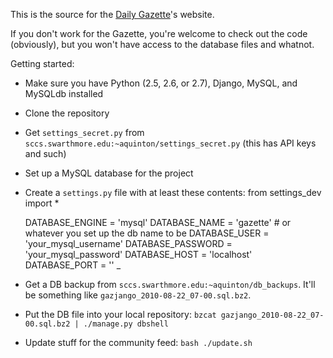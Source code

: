 This is the source for the [Daily Gazette](http://daily.swarthmore.edu)'s website.

If you don't work for the Gazette, you're welcome to check out the code (obviously), but you won't have access to the database files and whatnot.

Getting started:

 * Make sure you have Python (2.5, 2.6, or 2.7), Django, MySQL, and MySQLdb installed
 * Clone the repository
 * Get `settings_secret.py` from `sccs.swarthmore.edu:~aquinton/settings_secret.py` (this has API keys and such)
 * Set up a MySQL database for the project
 * Create a `settings.py` file with at least these contents:
    from settings_dev import *

    DATABASE_ENGINE = 'mysql'
	DATABASE_NAME = 'gazette' # or whatever you set up the db name to be
	DATABASE_USER = 'your_mysql_username'
	DATABASE_PASSWORD = 'your_mysql_password'
	DATABASE_HOST = 'localhost'
	DATABASE_PORT = ''
_

 * Get a DB backup from `sccs.swarthmore.edu:~aquinton/db_backups`. It'll be something like `gazjango_2010-08-22_07-00.sql.bz2`.
 * Put the DB file into your local repository: `bzcat gazjango_2010-08-22_07-00.sql.bz2 | ./manage.py dbshell`
 * Update stuff for the community feed: `bash ./update.sh`
